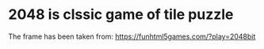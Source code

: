 # 2048 is clssic game of tile puzzle

The frame has been taken from:  https://funhtml5games.com/?play=2048bit
